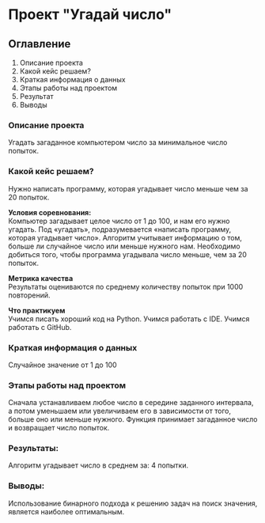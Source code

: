 # Проект "Угадай число"

## Оглавление  
1. Описание проекта
2. Какой кейс решаем?
3. Краткая информация о данных
4. Этапы работы над проектом
5. Результат  
6. Выводы

### Описание проекта    
Угадать загаданное компьютером число за минимальное число попыток.

### Какой кейс решаем?    
Нужно написать программу, которая угадывает число меньше чем за 20 попыток.

**Условия соревнования:**  
Компьютер загадывает целое число от 1 до 100, и нам его нужно угадать. Под «угадать», подразумевается «написать программу, которая угадывает число».
Алгоритм учитывает информацию о том, больше ли случайное число или меньше нужного нам.
Необходимо добиться того, чтобы программа угадывала число меньше, чем за 20 попыток.

**Метрика качества**     
Результаты оцениваются по среднему количеству попыток при 1000 повторений.

**Что практикуем**     
Учимся писать хороший код на Python.
Учимся работать с IDE.
Учимся работать с GitHub.

### Краткая информация о данных
Случайное значение от 1 до 100
  
### Этапы работы над проектом  
Сначала устанавливаем любое число в середине заданного интервала, а потом уменьшаем или увеличиваем его в зависимости от того, больше оно или меньше нужного. 
Функция принимает загаданное число и возвращает число попыток.

### Результаты:  
Алгоритм угадывает число в среднем за: 4 попытки.

### Выводы:  
Использование бинарного подхода к решению задач на поиск значения, является наиболее оптимальным.

